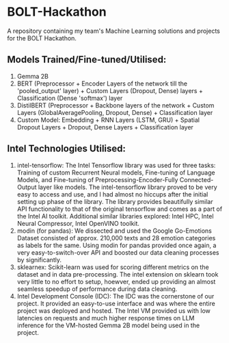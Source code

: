 # BOLT-Hackathon
A repository containing my team's Machine Learning solutions and projects for the BOLT Hackathon. 

## Models Trained/Fine-tuned/Utilised: 
1. Gemma 2B
2. BERT (Preprocessor + Encoder Layers of the network till the 'pooled_output' layer) + Custom Layers (Dropout, Dense) layers + Classification (Dense 'softmax') layer
3. DistilBERT (Preprocessor + Backbone layers of the network + Custom Layers (GlobalAveragePooling, Dropout, Dense) + Classification layer
4. Custom Model: Embedding + RNN Layers (LSTM, GRU) + Spatial Dropout Layers + Dropout, Dense Layers + Classification layer 

## Intel Technologies Utilised: 
1. intel-tensorflow: The Intel Tensorflow library was used for three tasks: Training of custom Recurrent Neural models, Fine-tuning of Language Models, and Fine-tuning of Preprocessing-Encoder-Fully Connected-Output layer like models. The intel-tensorflow library proved to be very easy to access and use, and I had almost no hiccups after the initial setting up phase of the library. The library provides beautifully similar API functionality to that of the original tensorflow and comes as a part of the Intel AI toolkit. Additional similar libraries explored: Intel HPC, Intel Neural Compressor, Intel OpenVINO toolkit.
2. modin (for pandas): We dissected and used the Google Go-Emotions Dataset consisted of approx. 210,000 texts and 28 emotion categories as labels for the same. Using modin for pandas provided once again, a very easy-to-switch-over API and boosted our data cleaning processes by significantly.
3. sklearnex: Scikit-learn was used for scoring different metrics on the dataset and in data pre-processing. The intel extension on sklearn took very little to no effort to setup, hoewver, ended up providing an almost seamless speedup of performance during data cleaning.
4. Intel Development Console (IDC): The IDC was the cornerstone of our project. It provided an easy-to-use interface and was where the entire project was deployed and hosted. The Intel VM provided us with low latencies on requests and much higher response times on LLM inference for the VM-hosted Gemma 2B model being used in the project.
